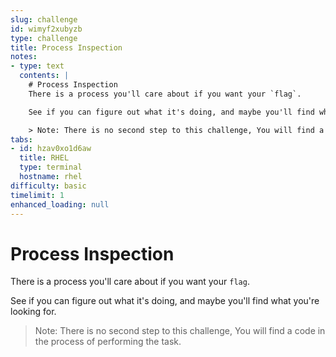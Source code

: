 ```yaml
---
slug: challenge
id: wimyf2xubyzb
type: challenge
title: Process Inspection
notes:
- type: text
  contents: |
    # Process Inspection
    There is a process you'll care about if you want your `flag`.

    See if you can figure out what it's doing, and maybe you'll find what you're looking for.

    > Note: There is no second step to this challenge, You will find a code in the process of performing the task.
tabs:
- id: hzav0xo1d6aw
  title: RHEL
  type: terminal
  hostname: rhel
difficulty: basic
timelimit: 1
enhanced_loading: null
---
```

  # Process Inspection
  There is a process you'll care about if you want your `flag`.

  See if you can figure out what it's doing, and maybe you'll find what you're looking for.

  > Note: There is no second step to this challenge, You will find a code in the process of performing the task.
